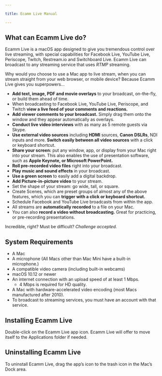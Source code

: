 ```yaml
---

title: Ecamm Live Manual

---
```


## What can Ecamm Live do?

Ecamm Live is a macOS app designed to give you tremendous control over live streaming, with special capabilities for Facebook Live, YouTube Live, Periscope, Twitch, Restream.io and Switchboard Live. Ecamm Live can broadcast to any streaming service that uses *RTMP* streaming.

Why would you choose to use a Mac app to live stream, when you can stream straight from your web browser, or mobile device? Because Ecamm Live gives you superpowers…
* **Add text, image, PDF and movie overlays** to your broadcast, on-the-fly, or build them ahead of time.
* When broadcasting to Facebook Live, YouTube Live, Periscope, and Twitch **view a live feed of your comments and reactions.** 
* **Add viewer comments to your broadcast.** Simply drag them onto the window and they appear automatically as overlays.
* **Conduct live video interviews** with as many as 5 remote guests via Skype.
* **Use external video sources** including **HDMI** sources, **Canon DSLRs**, NDI inputs and more. **Switch easily between all video sources** with a click or keyboard shortcut.
* **Share your screen:** put any window, app, or display from your Mac right into your stream. This also enables the use of presentation software, such as **Apple Keynote, or Microsoft PowerPoint.**
* **Roll pre-recorded video files** right into your broadcast.
* **Play music and sound effects** in your broadcast.
* **Use a green screen** to easily add a digital backdrop.
* **Add Picture-in-picture video** to your stream.
* Set the shape of your stream: go wide, tall, or square.
* Create Scenes, which are preset groups of almost any of the above features, which you can **trigger with a click or keyboard shortcut.**
* Schedule Facebook and YouTube Live broadcasts from within the app.
* All streams are **automatically recorded** to a file on your Mac.
* You can also **record a video without broadcasting.** Great for practicing, or pre-recording presentations.
  
Incredible, right? Must be difficult? *Challenge accepted.*

## System Requirements

* A Mac 
* A microphone (All Macs other than Mac Mini have a built-in microphone.)
* A compatible video camera (including built-in webcams)
* macOS 10.12 or newer
* An internet connection with an upload speed of at least 1 Mbps.
  * 4 Mbps is required for HD quality.
* A Mac with hardware-accelerated video encoding (most Macs manufactured after 2010).
* To broadcast to streaming services, you must have an account with that service.

## Installing Ecamm Live

Double-click on the Ecamm Live app icon. Ecamm Live will offer to move itself to the Applications folder if needed.

## Uninstalling Ecamm Live

To uninstall Ecamm Live, drag the app’s icon to the trash icon in the Mac’s Dock area.